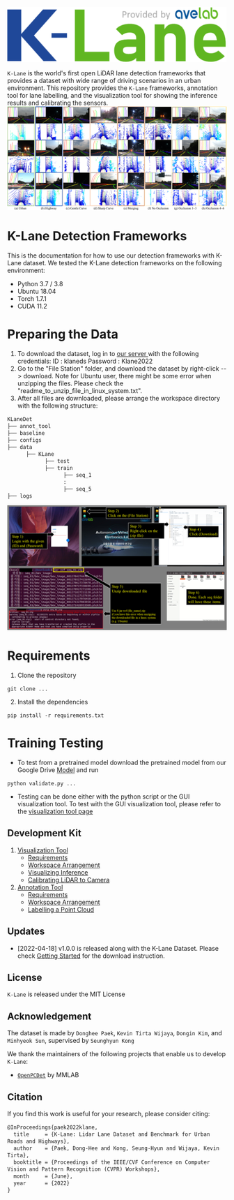 ![image](./docs/imgs/logo_high_resolution.png)


`K-Lane` is the world's first open LiDAR lane detection frameworks that provides a dataset with wide range of driving scenarios in an urban environment. This repository provides the `K-Lane` frameworks, annotation tool for lane labelling, and the visualization tool for showing the inference results and calibrating the sensors.
![image](./docs/imgs/klane_examples.png)

# K-Lane Detection Frameworks
This is the documentation for how to use our detection frameworks with K-Lane dataset.
We tested the K-Lane detection frameworks on the following environment:
* Python 3.7 / 3.8
* Ubuntu 18.04
* Torch 1.7.1
* CUDA 11.2

# Preparing the Data
1. To download the dataset, log in to <a href="https://kaistavelab.direct.quickconnect.to:54568/"> our server </a> with the following credentials: 
      ID       : klaneds
      Password : Klane2022
2. Go to the "File Station" folder, and download the dataset by right-click --> download.
   Note for Ubuntu user, there might be some error when unzipping the files. Please check the "readme_to_unzip_file_in_linux_system.txt".
3. After all files are downloaded, please arrange the workspace directory with the following structure:
```
KLaneDet
├── annot_tool
├── baseline 
├── configs
├── data
      ├── KLane
            ├── test
            ├── train
                  ├── seq_1
                  :
                  ├── seq_5 
├── logs
```
![image](./docs/imgs/download_manual.png)

# Requirements
1. Clone the repository
```
git clone ...
```

2. Install the dependencies
```
pip install -r requirements.txt
```

# Training Testing
* To test from a pretrained model download the pretrained model from our Google Drive <a href="https://en.wikipedia.org/wiki/Hobbit#Lifestyle" title="K-Lane Dataset">Model</a> and run
```
python validate.py ...
```
* Testing can be done either with the python script or the GUI visualization tool. To test with the GUI visualization tool, please refer to the <a href = "https://github.com/..." title="Visualization Tool"> visualization tool page </a>

## Development Kit 
1. [Visualization Tool](./docs/visualization.md)
      * [Requirements](./docs/visualization.md#Requirements)
      * [Workspace Arrangement](./docs/visualization.md#Workspace-Arrangement)
      * [Visualizing Inference](./docs/visualization.md#Visualizing-Inference)
      * [Calibrating LiDAR to Camera](./docs/visualization.md#Calibrating-LiDAR-to-Camera)
2. [Annotation Tool](./docs/annotation.md)
      * [Requirements](./docs/annotation.md#Requirements)
      * [Workspace Arrangement](./docs/annotation.md#Workspace-Arrangement)
      * [Labelling a Point Cloud](./docs/annotation.md#Labelling-a-Point-Cloud)

## Updates
* [2022-04-18] v1.0.0 is released along with the K-Lane Dataset. Please check [Getting Started](./docs/KLane.md#Workspace-Arrangement) for the download instruction.

## License
`K-Lane` is released under the MIT License

## Acknowledgement
The dataset is made by `Donghee Paek`, `Kevin Tirta Wijaya`, `Dongin Kim`, and `Minhyeok Sun`, supervised by `Seunghyun Kong`

We thank the maintainers of the following projects that enable us to develop `K-Lane`:
* [`OpenPCDet`](https://github.com/open-mmlab/OpenPCDet) by MMLAB

## Citation

If you find this work is useful for your research, please consider citing:
```
@InProceedings{paek2022klane,
  title     = {K-Lane: Lidar Lane Dataset and Benchmark for Urban Roads and Highways},
  author    = {Paek, Dong-Hee and Kong, Seung-Hyun and Wijaya, Kevin Tirta},
  booktitle = {Proceedings of the IEEE/CVF Conference on Computer Vision and Pattern Recognition (CVPR) Workshops},
  month     = {June},
  year      = {2022}
}
```
